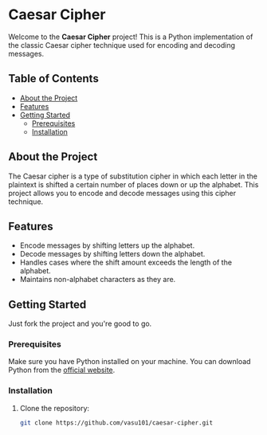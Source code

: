 # Caesar Cipher

Welcome to the **Caesar Cipher** project! This is a Python implementation of the classic Caesar cipher technique used for encoding and decoding messages.

## Table of Contents

- [About the Project](#about-the-project)
- [Features](#features)
- [Getting Started](#getting-started)
  - [Prerequisites](#prerequisites)
  - [Installation](#installation)

## About the Project

The Caesar cipher is a type of substitution cipher in which each letter in the plaintext is shifted a certain number of places down or up the alphabet. This project allows you to encode and decode messages using this cipher technique.

## Features

- Encode messages by shifting letters up the alphabet.
- Decode messages by shifting letters down the alphabet.
- Handles cases where the shift amount exceeds the length of the alphabet.
- Maintains non-alphabet characters as they are.

## Getting Started

Just fork the project and you're good to go.

### Prerequisites

Make sure you have Python installed on your machine. You can download Python from the [official website](https://www.python.org/).

### Installation

1. Clone the repository:
   ```sh
   git clone https://github.com/vasu101/caesar-cipher.git
